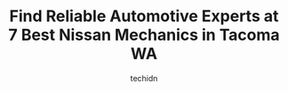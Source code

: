 ---
layout: ampstory
image: https://images.unsplash.com/photo-1580654712603-eb43273aff33?ixlib=rb-4.0.3&ixid=MnwxMjA3fDB8MHxwaG90by1wYWdlfHx8fGVufDB8fHx8&auto=format&fit=crop&w=640&h=853&q=80
author: techidn
featured: false
description: If youre in need of trustworthy and skilled Nissan Mechanic in Tacoma WA, USA, youll be pleased to discover the 7 best Nissan Mechanic in town. Their expertise and commitment to customer s
title: Find Reliable Automotive Experts at 7 Best Nissan Mechanics in Tacoma WA
cover:
   title: Find Reliable Automotive Experts at 7 Best Nissan Mechanics in Tacoma WA
   subtitle: Rickpate
   background: https://images.unsplash.com/photo-1580654712603-eb43273aff33?ixlib=rb-4.0.3&ixid=MnwxMjA3fDB8MHxwaG90by1wYWdlfHx8fGVufDB8fHx8&auto=format&fit=crop&w=640&h=853&q=80

pages: 
 - layout: thirds
   top: <h1>#1 Bristows Auto Repair</h1>
   bottom: "<p>My E46 had a number of issues and the Bristows team did a great job of fixing them. Many of the repairs included updates for performance at the same time.  Most shops </p>"
   background: https://www.knot35.com/toplist/wp-content/uploads/2023/06/best-nissan-mechanic-1-in-tacoma-wa-1685835462.jpeg
   backgroundblur: true
 - layout: thirds
   top: <h1>#2 Genesis Automotive and RV Repair</h1>
   bottom: "<p>6220 S Tacoma Way, Tacoma, WA 98409, United States</p>"
   background: https://www.knot35.com/toplist/wp-content/uploads/2023/06/best-nissan-mechanic-2-in-tacoma-wa-1685835463.jpeg
   cta:
      link: https://www.knot35.com/toplist/find-reliable-automotive-experts-at-7-best-nissan-mechanics-in-tacoma-wa/
      text: Find Reliable Automotive Experts at 7 Best Nissan Mechanics in Tacoma WA
 - layout: thirds
   top: <h1>#3 Too Quicks German Auto Services</h1>
   bottom: "<p>616 112th St E, Tacoma, WA 98445, United States</p>"
   background: https://www.knot35.com/toplist/wp-content/uploads/2023/06/best-nissan-mechanic-3-in-tacoma-wa-1685835464.jpeg
   cta:
      link: https://www.knot35.com/toplist/find-reliable-automotive-experts-at-7-best-nissan-mechanics-in-tacoma-wa/
      text: Find Reliable Automotive Experts at 7 Best Nissan Mechanics in Tacoma WA
 - layout: thirds
   top: <h1>#4 Precision Automotive & Transmission</h1>
   bottom: "<p>3723 6th Ave, Tacoma, WA 98406, United States</p>"
   background: https://images.unsplash.com/photo-1597773150796-e5c14ebecbf5?ixlib=rb-4.0.3&ixid=MnwxMjA3fDB8MHxwaG90by1wYWdlfHx8fGVufDB8fHx8&auto=format&fit=crop&w=640&h=853&q=80
   cta:
      link: https://www.knot35.com/toplist/find-reliable-automotive-experts-at-7-best-nissan-mechanics-in-tacoma-wa/
      text: Find Reliable Automotive Experts at 7 Best Nissan Mechanics in Tacoma WA
 - layout: thirds
   top: <h1>#5 Halladays Auto Repair</h1>
   bottom: "<p>601 S 38th St, Tacoma, WA 98418, United States</p>"
   background: https://images.unsplash.com/photo-1595364397663-fca4f075d796?ixlib=rb-4.0.3&ixid=MnwxMjA3fDB8MHxwaG90by1wYWdlfHx8fGVufDB8fHx8&auto=format&fit=crop&w=640&h=853&q=80
   cta:
      link: https://www.knot35.com/toplist/find-reliable-automotive-experts-at-7-best-nissan-mechanics-in-tacoma-wa/
      text: Find Reliable Automotive Experts at 7 Best Nissan Mechanics in Tacoma WA
 - layout: thirds
   top: <h1>#6 Automotive Specialists</h1>
   bottom: "<p>11111 Golden Given Rd E, Tacoma, WA 98445, United States</p>"
   background: https://images.unsplash.com/photo-1620421680010-0766ff230392?ixlib=rb-4.0.3&ixid=MnwxMjA3fDB8MHxwaG90by1wYWdlfHx8fGVufDB8fHx8&auto=format&fit=crop&w=640&h=853&q=80
   cta:
      link: https://www.knot35.com/toplist/find-reliable-automotive-experts-at-7-best-nissan-mechanics-in-tacoma-wa/
      text: Find Reliable Automotive Experts at 7 Best Nissan Mechanics in Tacoma WA
 - layout: thirds
   top: <h1>#7 Easy Street Auto Repair</h1>
   bottom: "<p>8425 Pacific Hwy E, Tacoma, WA 98422, United States</p>"
   background: https://images.unsplash.com/photo-1524169358666-79f22534bc6e?ixlib=rb-4.0.3&ixid=MnwxMjA3fDB8MHxwaG90by1wYWdlfHx8fGVufDB8fHx8&auto=format&fit=crop&w=640&h=853&q=80
   cta:
      link: https://www.knot35.com/toplist/find-reliable-automotive-experts-at-7-best-nissan-mechanics-in-tacoma-wa/
      text: Find Reliable Automotive Experts at 7 Best Nissan Mechanics in Tacoma WA
 - layout: thirds
   middle: Continue reading...
   background: https://images.unsplash.com/photo-1489648022186-8f49310909a0?ixlib=rb-4.0.3&ixid=MnwxMjA3fDB8MHxwaG90by1wYWdlfHx8fGVufDB8fHx8&auto=format&fit=crop&w=640&h=853&q=80
   cta:
      link: https://www.knot35.com/toplist/find-reliable-automotive-experts-at-7-best-nissan-mechanics-in-tacoma-wa/
      text: Find Reliable Automotive Experts at 7 Best Nissan Mechanics in Tacoma WA
      
---
